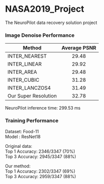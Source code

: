# NASA2019_Project   
The NeuroPilot data recovery solution project   
   
### Image Denoise Performance     
   
| Method        | Average PSNR           |
| ------------- |:-------------:|
| INTER_NEAREST             |   29.48  |
| INTER_LINEAR              |  29.92   |
| INTER_AREA                |   29.48  |
| INTER_CUBIC               | 31.28    |
| INTER_LANCZOS4            |   31.49  |
| Our Super Resolution          |   32.78  |   
   
NeuroPilot inference time: 299.53 ms   
   
### Training Performance  
Dataset: Food-11   
Model  : ResNet18  
  
Original data:  
Top 1 Accuracy: 2346/3347 (70%)  
Top 3 Accuracy: 2945/3347 (88%)  
  
Our method:  
Top 1 Accuracy: 2302/3347 (69%)  
Top 3 Accuracy: 2959/3347 (88%)  
   